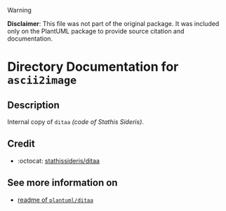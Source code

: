 > [!WARNING] 
> **Disclaimer**:
> This file was not part of the original package.
> It was included only on the PlantUML package to provide source citation and documentation.

# Directory Documentation for `ascii2image`

## Description
Internal copy of `ditaa` _(code of Stathis Sideris)_.

## Credit
- :octocat: [stathissideris/ditaa](https://github.com/stathissideris/ditaa)

## See more information on
- [readme of `plantuml/ditaa`](../../../net/sourceforge/plantuml/ditaa/readme.md)
